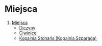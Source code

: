 
# Miejsca

1. [Miejsca](https://wiki.kaktusowo.online/miejsca)
    - [Diczyny](https://wiki.kaktusowo.online/miejsca/diczyny)
    - [Ciwinice](https://wiki.kaktusowo.online/miejsca/ciwinice)
    - [Kopalnia Stonaris (Kopalnia Szparaga)](https://wiki.kaktusowo.online/miejsca/stonaris) 

